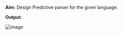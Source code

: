 **Aim:** Design Predictive parser for the given language.

**Output:**

![image](https://github.com/user-attachments/assets/6b210ba7-c1d8-4845-8f17-20579539451f)
